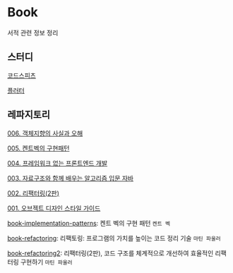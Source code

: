# Book

서적 관련 정보 정리

## 스터디

[코드스피츠](https://github.com/khs-note/study-codespitz)

[플러터](https://github.com/khs-note/study-flutter)


## 레파지토리

[006. 객체지향의 사실과 오해](https://github.com/khs-note/book-006)

[005. 켄트벡의 구현패턴](https://github.com/khs-note/book-005)

[004. 프레임워크 없는 프론트엔드 개발](https://github.com/khs-note/book-004)

[003. 자료구조와 함께 배우는 알고리즘 입문 자바](https://github.com/khs-note/book-003)

[002. 리팩터링(2판)](https://github.com/khs-note/book-002)

[001. 오브젝트 디자인 스타일 가이드](https://github.com/khs-note/book-001)

[book-implementation-patterns](https://github.com/khs-note/book-implementation-patterns): 켄트 벡의 구현 패턴 `켄트 벡`

[book-refactoring](https://github.com/khs-note/book-refactoring): 리팩토링: 프로그램의 가치를 높이는 코드 정리 기술 `마틴 파울러`

[book-refactoring2](https://github.com/khs-note/book-refactoring2): 리팩터링(2판), 코드 구조를 체계적으로 개선하여 효율적인 리팩터링 구현하기 `마틴 파울러`
